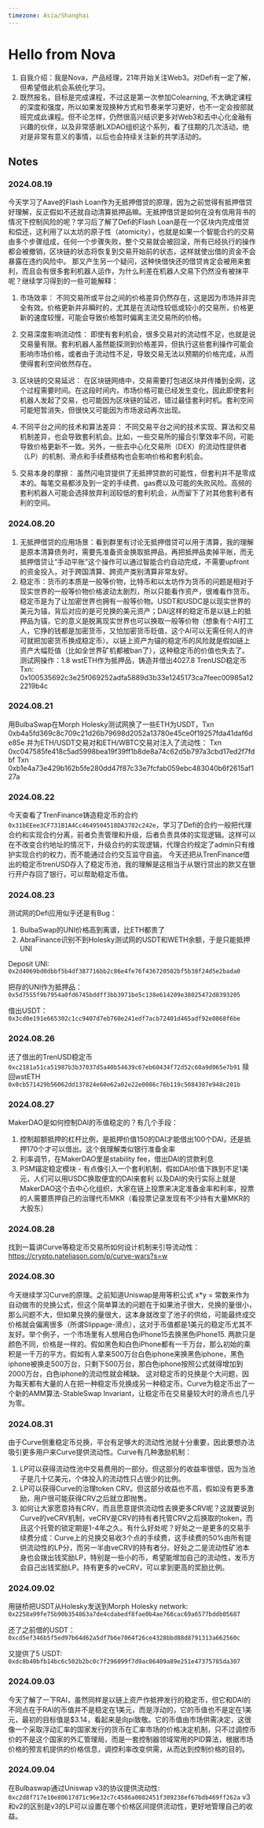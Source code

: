 ```yaml
---
timezone: Asia/Shanghai
---
```


# Hello from Nova

1. 自我介绍：我是Nova，产品经理，21年开始关注Web3。对Defi有一定了解，但希望借此机会系统化学习。
2. 既然报名，目标是完成课程，不过这是第一次参加Colearning, 不太确定课程的深度和强度，所以如果发现换种方式和节奏来学习更好，也不一定会按部就班完成此课程。但不论怎样，仍然很高兴结识更多对Web3和去中心化金融有兴趣的伙伴，以及非常感谢LXDAO组织这个系列，看了往期的几次活动，绝对是非常有意义的事情，以后也会持续关注新的共学活动的。

## Notes

<!-- Content_START -->

### 2024.08.19

今天学习了Aave的Flash Loan作为无抵押借贷的原理，因为之前觉得有抵押借贷好理解，反正假如不还就自动清算抵押品嘛。无抵押借贷是如何在没有信用背书的情况下控制风险的呢？学习后了解了Defi的Flash Loan是在一个区块内完成借贷和偿还，这利用了以太坊的原子性（atomicity），也就是如果一个智能合约的交易由多个步骤组成，任何一个步骤失败，整个交易就会被回滚，所有已经执行的操作都会被撤销，区块链的状态将恢复到交易开始前的状态，这样就使出借的资金不会暴露在违约风险中。
那又产生另一个疑问，这种快借快还的借贷肯定会被用来套利，而且会有很多套利机器人运作，为什么利差在机器人交易下仍然没有被抹平呢？继续学习得到的一些可能解释：

1. 市场效率：
不同交易所或平台之间的价格差异仍然存在，这是因为市场并非完全有效。价格更新并非瞬时的，尤其是在流动性较低或较小的交易所，价格更新的速度较慢，可能会导致价格暂时偏离主流交易所的价格。

2. 交易深度影响流动性：
即使有套利机会，很多交易对的流动性不足，也就是说交易量有限。套利机器人虽然能探测到价格差异，但执行这些套利操作可能会影响市场价格，或者由于流动性不足，导致交易无法以预期的价格完成，从而使得套利空间依然存在。

3. 区块链的交易延迟：
在区块链网络中，交易需要打包进区块并传播到全网，这个过程需要时间。在这段时间内，市场价格可能已经发生变化，因此即使套利机器人发起了交易，也可能因为区块链的延迟，错过最佳套利时机。套利空间可能短暂消失，但很快又可能因为市场波动再次出现。

4. 不同平台之间的技术和算法差异：
不同交易平台之间的技术实现、算法和交易机制差异，也会导致套利机会。比如，一些交易所的撮合引擎效率不同，可能导致价格更新不一致。另外，一些去中心化交易所（DEX）的流动性提供者（LP）的机制、滑点和手续费结构也会影响价格和套利机会。

5. 交易本身的摩擦：
虽然闪电贷提供了无抵押贷款的可能性，但套利并不是零成本的。每笔交易都涉及到一定的手续费、gas费以及可能的失败风险。高频的套利机器人可能会选择放弃利润较低的套利机会，从而留下了对其他套利者有利的空间。

### 2024.08.20
1. 无抵押借贷的应用场景：看到群里有讨论无抵押借贷可以用于清算，我的理解是原本清算债务时，需要先准备资金换取抵押品，再把抵押品卖掉平账，而无抵押借贷让“手动平账”这个操作可以通过智能合约自动完成，不需要upfront的资金投入，对于跨国清算、跨资产类别清算非常友好。
2. 稳定币：货币的本质是一般等价物，比特币和以太坊作为货币的问题是相对于现实世界的一般等价物价格波动太剧烈，所以只能看作资产，很难看作货币。稳定币是为了让加密世界也拥有一般等价物。USDT和USDC是以现实世界的美元为锚，背后对应的是可兑换的美元资产；DAI这样的稳定币是以链上的抵押品为锚，它的意义是脱离现实世界也可以换取一般等价物（想象有个AI打工人，它挣的钱都是加密货币，又怕加密货币贬值，这个AI可以无需任何人的许可就把加密货币换成稳定币）。以链上资产为锚的稳定币的风险就是假如链上资产大幅贬值（比如全世界矿机都被ban了），这种稳定币的价值也失去了。
测试网操作：1.8 wstETH作为抵押品，铸造并借出4027.8 TrenUSD稳定币
Txn: 0x100535692c3e25f069252adfa5889d3b33e1245173ca7feec00985a122219b4c

### 2024.08.21
用BulbaSwap在Morph Holesky测试网换了一些ETH为USDT，Txn 0xb4a5fd369c8c709c21d26b79698d2052a13780e45ce0f19257fda41daf6de85e
并为ETH/USDT交易对和ETH/WBTC交易对注入了流动性：
Txn 0xc047585fe418c5ad5998bea19f39ff1b8de8a74c62d5b797a3cbd17ed2f7fdbf
Txn 0xb1e4a73e429b162b5fe280dd47f87c33e7fcfab059ebc483040b6f2615af127a
### 2024.08.22
今天查看了TrenFinance铸造稳定币的合约`0x31bEEee3CF731B1A4Cc4649504518DA3782c242e`，学习了Defi的合约一般把代理合约和实现合约分离，前者负责管理和升级，后者负责具体的实现逻辑。这样可以在不改变合约地址的情况下，升级合约的实现逻辑，代理合约规定了admin只有维护实现合约的权力，而不能通过合约交互监守自盗。
今天还把从TrenFinance借出的稳定币trenUSD存入了稳定币池，我的理解是这相当于从银行贷出的款又在银行开户存回了银行，可以帮助稳定币值。
### 2024.08.23
测试网的Defi应用似乎还是有Bug：
1. BulbaSwap的UNI价格高到离谱，比ETH都贵了
2. AbraFinance识别不到Holesky测试网的USDT和WETH余额，于是只能抵押UNI

Deposit UNI: `0x2d4069bd0dbbf5b4df387716bb2c86e4fe76f436720502bf5b38f24d5e2bada0`

把存的UNI作为抵押品：`0x5d7555f9b7954a0fd6745bddff3bb3971be5c138e614209e38025472d8393205`

借出USDT：`0x3cd0e191e665302c1cc9407d7eb760e241edf7acb72401d465adf92e0868f6be`

### 2024.08.26
还了借出的TrenUSD稳定币`0xc2181a51ca51987b3b37037d5a40b54639c67eb60434f72d52c60a9d065e7b91`
赎回wstETH `0x0cb571429b56062dd137824e60e62a02e22e0086c76b119c5084387e948c201b`

### 2024.08.27
MakerDAO是如何控制DAI的币值稳定的？有几个手段：
1. 控制超额抵押的杠杆比例，是抵押价值150的DAI才能借出100个DAI，还是抵押170个才可以借出。这个我理解类似银行准备金率
2. 利率调节，在MakerDAO里是stability fee，借出DAI的贷款利息
3. PSM锚定稳定模块 - 有点像引入一个套利机制，假如DAI价值下跌到不足1美元，人们可以用USDC换取便宜的DAI来套利
以及DAI的央行实际上就是MakerDAO这个去中心化组织，大家在链上投票来决定准备金率和利率，投票的人需要质押自己的治理代币MKR（看投票记录发现有不少持有大量MKR的大股东）

### 2024.08.28
找到一篇讲Curve等稳定币交易所如何设计机制来引导流动性：https://crypto.nateliason.com/p/curve-wars?s=w

### 2024.08.30
今天继续学习Curve的原理。之前知道Uniswap是用等积公式 x*y = 常数来作为自动做市的兑换公式，但这个简单算法的问题在于如果池子很大，兑换的量很小，那么问题不大，但如果兑换的量很大，这本身就改变了池子的供给，可能最终成交价格就会偏离很多（所谓Slippage-滑点），这对于币值都是1美元的稳定币尤其不友好。举个例子，一个市场里有人想用白色iPhone15去换黑色iPhone15. 两款只是颜色不同，价格是一样的。假如黑色和白色iPhone都有一千万台，那么初始的乘积是一千万的平方。假如有人拿来500万台白色iphone来换黑色iphone，黑色iphone被换走500万台，只剩下500万台，那白色iphone按照公式就得增加到2000万台，白色iphone的流动性就会稀缺。
这对稳定币的兑换是个大问题，因为每天都有大量的人在把一种稳定币兑换成另一种稳定币。Curve为稳定币出了一个新的AMM算法-StableSwap Invariant，让稳定币在交易量较大时的滑点也几乎为零。

### 2024.08.31

由于Curve侧重稳定币兑换，平台有足够大的流动性池就十分重要，因此要想办法吸引更多用户来Curve提供流动性。Curve有几种激励机制：
1. LP可以获得流动性池中交易费用的一部分。但这部分的收益率很低，因为当池子是几十亿美元，个体投入的流动性只占很少的比例。
2. LP可以获得Curve的治理token CRV。但这部分收益也不高，假如没有更多激励，用户很可能获得CRV之后就立即抛售。
3. 如何让大家愿意持有CRV，而且愿意提供流动性去换更多CRV呢？这就要说到Curve的veCRV机制，veCRV是CRV的持有者托管CRV之后换取的token，而且这个托管的锁定期是1-4年之久。有什么好处呢？好处之一是更多的交易手续费分成：Curve上的兑换交易收3个点的手续费，这手续费的50%由所有提供流动性的LP分，而另一半由veCRV的持有者分。好处之二是流动性矿池本身也会拨出钱奖励LP，特别是一些小的币，希望能增加自己的流动性，发币方会自己出钱奖励LP。持有更多的veCRV，可以拿到更高的奖励比例。

### 2024.09.02

用链桥把USDT从Holesky发送到Morph Holesky network: `0x2258a99fe75b90b354863a7de4cdabedf8fae0b4ae768cac69a6577bddb05687`

还了之前借的USDT：`0xcd5ef346b5f5ed97b64d62a5df7b6e7064f26ce4328bbd88d8791313a662560c`

又提供了5 USDT: `0xdc8b40bfb14bc6c502b2bc0c7f296099f7d9ac06409a89e251e47375785da307`

### 2024.09.03
今天了解了一下RAI，虽然同样是以链上资产作抵押发行的稳定币，但它和DAI的不同点在于RAI的币值并不是稳定在1美元，而是浮动的，它的币值也不是定在1美元，最初的目标值是$3.14，看起来是向pi致敬。它的币值由市场供需决定，这很像一个采取浮动汇率的国家发行的货币在汇率市场的价格决定机制，只不过调控币价的不是这个国家的外汇管理局，而是一套控制器领域常用的PID算法，根据市场价格的预言机提供的价格信息，调控利率改变供需，从而达到控制价格的目的。

### 2024.09.04
在Bulbaswap通过Uniswap v3的协议提供流动性: `0xc2d8f717e10e80617d71c96e32c7c4586a0082451f309238ef67bdb469ff262a`
v3和v2的区别是v3的LP可以设置在哪个价格区间提供流动性，更好地管理自己的收益。

<!-- Content_END -->
